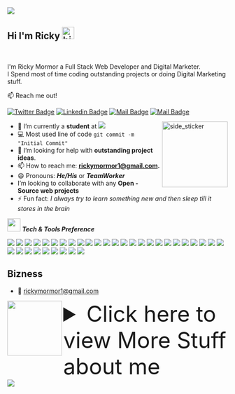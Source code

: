 <img src="https://capsule-render.vercel.app/api?type=waving&color=timeGradient&height=200&section=header&text=I%20see%20you%20found%20me&fontSize=70&fontAlignY=30&desc=...read%20a%20little%20about%20me&descSize=30&descAlignY=55&animation=blinking"/>

## Hi I'm Ricky <img src="https://user-images.githubusercontent.com/1303154/88677602-1635ba80-d120-11ea-84d8-d263ba5fc3c0.gif" width="28px" alt="hi">
<br>

I'm Ricky Mormor a Full Stack Web Developer and Digital Marketer. <br> I Spend most of time coding outstanding projects or doing Digital Marketing stuff.
<br>

:mailbox: Reach me out!

[![Twitter Badge](https://img.shields.io/badge/-@rickymormor-1ca0f1?style=flat&labelColor=1ca0f1&logo=twitter&logoColor=white&link=https://twitter.com/rickymormor)](https://twitter.com/rickymormor) [![Linkedin Badge](https://img.shields.io/badge/-rickymormor-0e76a8?style=flat&labelColor=0e76a8&logo=linkedin&logoColor=white)](https://www.linkedin.com/in/rickymormor/) [![Mail Badge](https://img.shields.io/badge/-@rickymormor-e84393?style=flat&labelColor=e84393&logo=instagram&logoColor=white)](https://instagram.com/rickymormor) [![Mail Badge](https://img.shields.io/badge/-rickymormor1-c0392b?style=flat&labelColor=c0392b&logo=gmail&logoColor=white)](mailto:rickymormor1@gmail.com)

<img align="right" width=150px height=150px alt="side_sticker" src="https://media.giphy.com/media/TEnXkcsHrP4YedChhA/giphy.gif"/>

- 🔭 I’m currently a **student** at [![](https://img.shields.io/badge/Microverse-blueviolet)](https://www.microverse.org/?grsf=c38nvm/)
- :computer: Most used line of code `git commit -m "Initial Commit"`
- 🤔 I’m looking for help with **outstanding project ideas**. <br>
- 📫 How to reach me: **rickymormor1@gmail.com.**
- 😄 Pronouns: **_He/His_** or **_TeamWorker_**
- I’m looking to collaborate with any **Open - Source web projects**<br>
- ⚡ Fun fact: _I always try to learn something new and then sleep till it stores in the brain_<br>

<img src="https://media.giphy.com/media/iY8CRBdQXODJSCERIr/giphy.gif" width="30px">&nbsp;**_Tech & Tools Preference_**

<img src = "https://img.shields.io/badge/-HTML5-E34F26?style=flat&logo=html5&logoColor=white"> <img src = "https://img.shields.io/badge/-CSS3-1572B6?style=flat&logo=css3&logoColor=white">
<img src="https://img.shields.io/badge/-Bootstrap-563D7C?style=flat&logo=bootstrap&logoColor=white">
<img src="https://img.shields.io/badge/jquery-%230769AD.svg?style=flat&logo=jquery&logoColor=white">
<img src="https://img.shields.io/badge/-JavaScript-eed718?style=flat&logo=javascript&logoColor=ffffff">
<img src="https://img.shields.io/badge/-Sass-cc6699?style=flat&logo=sass&logoColor=ffffff">
<img src="https://img.shields.io/badge/-React-000000?style=flat&logo=react&logoColor=00c8ff">
<img src="https://img.shields.io/badge/-MongoDB-4DB33D?style=flat&logo=mongodb&logoColor=FFFFFF">
<img src="https://img.shields.io/badge/-GraphQL-e535ab?style=flat&logo=graphql&logoColor=FFFFFF">
<img src="https://img.shields.io/badge/-MySQL-F29111?style=flat&logo=mysql&logoColor=FFFFFF">
<img src="https://img.shields.io/badge/express.js-%23404d59.svg?style=flat&logo=express&logoColor=%2361DAFB">
<img src="https://img.shields.io/badge/-Node.js-3C873A?style=flat&logo=Node.js&logoColor=white">
<img src="https://img.shields.io/badge/-Firebase-FFA611?style=flat&logo=firebase&logoColor=FFFFFF">
<img src="https://img.shields.io/badge/Ruby-CC342D?style=flat&logo=ruby&logoColor=white">
<img src="https://img.shields.io/badge/rails-%23CC0000.svg?style=flat&logo=ruby-on-rails&logoColor=white">
<img src="https://img.shields.io/badge/-Progressive Web Apps-5A0FC8?style=flat">
<img src="http://img.shields.io/badge/-Git-F1502F?style=flat&logo=git&logoColor=FFFFFF">
<img src="http://img.shields.io/badge/Git-GitBash-black?style=flat&logo=git&logoColor=white">
<img src="http://img.shields.io/badge/-Github-000000?style=flat&logo=github&logoColor=FFFFFF">
<img src="http://img.shields.io/badge/-VS%20Code-007ACC?style=flat&logo=visual%20studio%20code&logoColor=white">
<img src="http://img.shields.io/badge/-Heroku-430098?style=flat&logo=heroku&logoColor=white">
<img src="http://img.shields.io/badge/-Vercel-black?style=flat&logo=vercel&logoColor=white">
<img src="https://img.shields.io/badge/npm-CB3837?style=flat&logo=npm&logoColor=white">
<img src="https://img.shields.io/badge/Webpack-8DD6F9?style=flat&logo=Webpack&logoColor=white">
<img src="https://img.shields.io/badge/Atom-66595C?style=flat&logo=Atom&logoColor=white">
<img src="https://img.shields.io/badge/Netlify-00C7B7?style=flat&logo=netlify&logoColor=white">
<img src="https://aleen42.github.io/badges/src/photoshop.svg">
<img src="https://aleen42.github.io/badges/src/illustrator.svg">
<img src="https://img.shields.io/badge/Canva-%2300C4CC.svg?style=flat&logo=Canva&logoColor=white">
<img src="https://img.shields.io/badge/figma-%23F24E1E.svg?style=flat&logo=figma&logoColor=white">
<img src="https://img.shields.io/badge/Gimp-657D8B?style=flat&logo=gimp&logoColor=FFFFFF">
<img src="https://img.shields.io/badge/Windows-0078D6?style=flat&logo=windows&logoColor=white">
<img src="https://img.shields.io/badge/Linux-666666?style=flat&logo=linux&logoColor=white">
<img src="https://img.shields.io/badge/Arch_Linux-1793D1?style=flat&logo=arch-linux&logoColor=white">

## Bizness

<!-- :paperclip: [My Resume/CV](https://github.com///blob/master/resumes/resume%20v1.0.pdf)-->

- :email: rickymormor1@gmail.com

<img src="https://media.giphy.com/media/zPlGxzu027rEELiCFr/giphy.gif" align="left" height="125px">
<details>
<summary style="font-size:50px;">
  Click here to view More Stuff about me
</summary>

  <br>
  
I love sharing knowledge and putting tutorials and posts together for helping other developers.

<p align="center"><img src="https://readme-jokes.vercel.app/api/"></p>
  
## Coding Stats
<p align="center"><img src="https://github-readme-stats.vercel.app/api/wakatime?username=cwaku&layout=compact&theme=gruvbox&hide_border=true&custom_title=Weekly%20wakatime%20stats"></p>

## Github Stats
<p align=center>
<br>
<img src="https://github-profile-trophy.vercel.app/?username=cwaku&theme=gruvbox">
</p>

<p align="center"><img align="center" src="https://github-readme-stats.vercel.app/api?username=cwaku&count_private=true&theme=gruvbox&show_icons=true&hide_border=true"></p>

<p align="center"><img src="https://github-readme-stats.vercel.app/api/top-langs/?username=cwaku&langs_count=8&count_private=true&layout=compact&theme=react&hide_border=true&bg_color=282828"></p>

<p align=center>
<img src="https://github-readme-streak-stats.herokuapp.com/?user=cwaku&theme=gruvbox">
</p>
<p align="center">
  <br>
    <img src="https://activity-graph.herokuapp.com/graph?username=cwaku&bg_color=282828&color=dadada&line=fa8b00&point=FFFFFF&hide_border=true">
</p>

</details>

<img src="https://capsule-render.vercel.app/api?type=waving&color=timeGradient&height=200&section=footer&text=Done?&fontSize=90&fontAlignY=65&desc=I'd%20love%20to%20hear%20from%20you,%20Don't%20forget%20to%20say%20hi&descSize=30&descAlignY=88&animation=twinkling"/>
